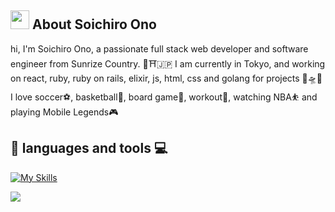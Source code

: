 ## <img src="https://user-images.githubusercontent.com/49465310/124341427-3e168380-dbf7-11eb-960b-77cbd22b499c.gif" width="30" height="30"> About Soichiro Ono

hi, I'm Soichiro Ono, a passionate full stack web developer and software engineer from Sunrize Country. 🌅⛩🇯🇵 
I am currently in Tokyo, and working on react, ruby, ruby on rails, elixir, js, html, css and golang for projects 🚁🛸🚀
I love soccer⚽, basketball🏀, board game🎲, workout💪, watching NBA⛹ and playing Mobile Legends🎮

## 🌱 languages and tools 💻

[![My Skills](https://skillicons.dev/icons?i=react,js,html,css,elixir,figma,github,mysql,postman,ruby,go,vim,vscode,xd,pr,ps,au,bash,nuxtjs,discord,docker,flask,git,gcp,gradle,idea,jquery,jest,linux,lua,md,materialui,netlify,py,rails,stackoverflow,svg,tailwind,webpack&perline=8)](https://skillicons.dev)


<picture>
  <img src="https://github-readme-stats.vercel.app/api?username=sowiriro&show_icons=true&bg_color=232B41&title_color=F3C06A&rank_icon=github&icon_color=ffffff&text_color=29314C"/>
</picture>


<!--
**Sowiriro/Sowiriro** is a ✨ _special_ ✨ repository because its `README.md` (this file) appears on your GitHub profile.

Here are some ideas to get you started:

- 🔭 I’m currently working on ...
- 🌱 I’m currently learning ...
- 👯 I’m looking to collaborate on ...
- 🤔 I’m looking for help with ...
- 💬 Ask me about ...
- 📫 How to reach me: ...
- 😄 Pronouns: ...
- ⚡ Fun fact: ...
-->
